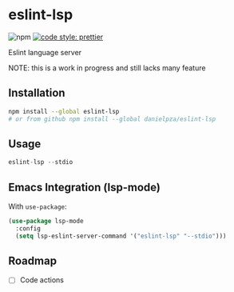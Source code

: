 # eslint-lsp

![npm](https://img.shields.io/npm/v/eslint-lsp)
[![code style: prettier](https://img.shields.io/badge/code_style-prettier-ff69b4.svg?style=flat-square)](https://github.com/prettier/prettier)

Eslint language server

NOTE: this is a work in progress and still lacks many feature

## Installation

```sh
npm install --global eslint-lsp
# or from github npm install --global danielpza/eslint-lsp
```

## Usage

```js
eslint-lsp --stdio
```

## Emacs Integration (lsp-mode)


With `use-package`:

```el
(use-package lsp-mode
  :config
  (setq lsp-eslint-server-command '("eslint-lsp" "--stdio")))
```

## Roadmap

- [ ] Code actions

